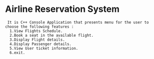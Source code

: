# Airline Reservation System
     It is C++ Console Application that presents menu for the user to choose the following features :
      1.View Flights Schedule.
      2.Book a seat in the available flight.
      3.Display Flight details.
      4.Display Passenger details.
      5.View User ticket information.
      6.exit.
      
